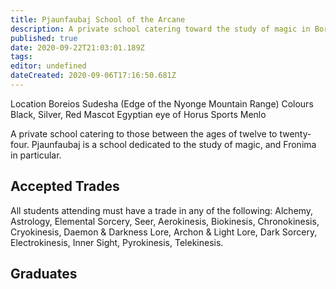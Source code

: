 ```yaml
---
title: Pjaunfaubaj School of the Arcane
description: A private school catering toward the study of magic in Boreios Sudesha.
published: true
date: 2020-09-22T21:03:01.189Z
tags: 
editor: undefined
dateCreated: 2020-09-06T17:16:50.681Z
---
```


Location 	Boreios Sudesha (Edge of the Nyonge Mountain Range)
Colours 	Black, Silver, Red
Mascot 	Egyptian eye of Horus
Sports 	Menlo

A private school catering to those between the ages of twelve to twenty-four. Pjaunfaubaj is a school dedicated to the study of magic, and Fronima in particular. 

Accepted Trades
---------------

All students attending must have a trade in any of the following: Alchemy, Astrology, Elemental Sorcery, Seer, Aerokinesis, Biokinesis, Chronokinesis, Cryokinesis, Daemon & Darkness Lore, Archon & Light Lore, Dark Sorcery, Electrokinesis, Inner Sight, Pyrokinesis, Telekinesis.

## Graduates